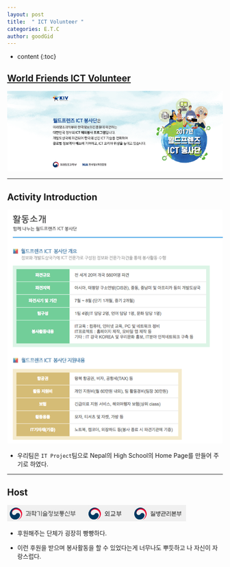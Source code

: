 ```yaml
---
layout: post
title:  " ICT Volunteer "
categories: E.T.C
author: goodGid
---
```

* content
{:toc}

## [World Friends ICT Volunteer](https://kiv.nia.or.kr/front/main/main.do)


![](/assets/img/posts/ict_volunteer_1.png)


---

## Activity Introduction

![](/assets/img/posts/ict_volunteer_2.png)

* 우리팀은 `IT Project`팀으로 Nepal의 High School의 Home Page를 만들어 주기로 하였다.

---

## Host

![](/assets/img/posts/ict_volunteer_3.png)

* 후원해주는 단체가 굉장히 빵빵하다. 

* 이런 후원을 받으며 봉사활동을 할 수 있었다는게 너무나도 뿌듯하고 나 자신이 자랑스럽다.